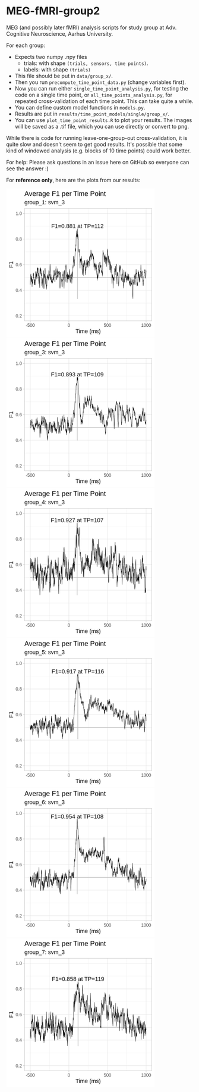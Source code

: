 # MEG-fMRI-group2
MEG (and possibly later fMRI) analysis scripts for study group at Adv. Cognitive Neuroscience, Aarhus University.

For each group:
* Expects two numpy .npy files 
  * trials: with shape `(trials, sensors, time points)`.
  * labels: with shape `(trials)`
* This file should be put in `data/group_x/`.
* Then you run `precompute_time_point_data.py` (change variables first).
* Now you can run either `single_time_point_analysis.py`, for testing the code on a single time point, or `all_time_points_analysis.py`, for repeated cross-validation of each time point. This can take quite a while.
* You can define custom model functions in `models.py`.
* Results are put in `results/time_point_models/single/group_x/`.
* You can use `plot_time_point_results.R` to plot your results. The images will be saved as a .tif file, which you can use directly or convert to png.

While there is code for running leave-one-group-out cross-validation, it is quite slow and doesn't seem to get good results. It's possible that some kind of windowed analysis (e.g. blocks of 10 time points) could work better.

For help: Please ask questions in an issue here on GitHub so everyone can see the answer :)

For **reference only**, here are the plots from our results:
 <div class="row">
  <div class="column">
    <img src="f1_svm3_plots/group_1_svm_3_F1_by_time_point.png" height="400" width="400">
    <img src="f1_svm3_plots/group_3_svm_3_F1_by_time_point.png" height="400" width="400">
    <img src="f1_svm3_plots/group_4_svm_3_F1_by_time_point.png" height="400" width="400">
    <img src="f1_svm3_plots/group_5_svm_3_F1_by_time_point.png" height="400" width="400">
    <img src="f1_svm3_plots/group_6_svm_3_F1_by_time_point.png" height="400" width="400">
    <img src="f1_svm3_plots/group_7_svm_3_F1_by_time_point.png" height="400" width="400">
  </div>
</div> 
